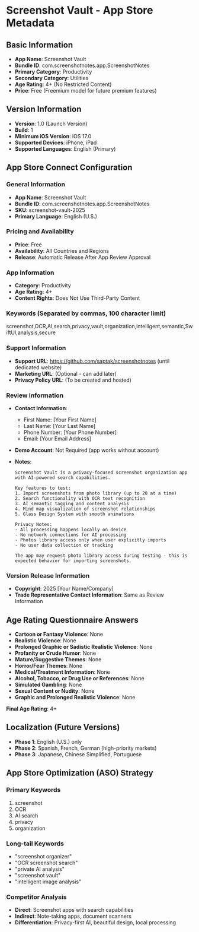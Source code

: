 # Screenshot Vault - App Store Metadata

## Basic Information
- **App Name**: Screenshot Vault
- **Bundle ID**: com.screenshotnotes.app.ScreenshotNotes
- **Primary Category**: Productivity
- **Secondary Category**: Utilities
- **Age Rating**: 4+ (No Restricted Content)
- **Price**: Free (Freemium model for future premium features)

## Version Information
- **Version**: 1.0 (Launch Version)
- **Build**: 1
- **Minimum iOS Version**: iOS 17.0
- **Supported Devices**: iPhone, iPad
- **Supported Languages**: English (Primary)

## App Store Connect Configuration

### General Information
- **App Name**: Screenshot Vault
- **Bundle ID**: com.screenshotnotes.app.ScreenshotNotes
- **SKU**: screenshot-vault-2025
- **Primary Language**: English (U.S.)

### Pricing and Availability
- **Price**: Free
- **Availability**: All Countries and Regions
- **Release**: Automatic Release After App Review Approval

### App Information
- **Category**: Productivity
- **Age Rating**: 4+
- **Content Rights**: Does Not Use Third-Party Content

### Keywords (Separated by commas, 100 character limit)
screenshot,OCR,AI,search,privacy,vault,organization,intelligent,semantic,SwiftUI,analysis,secure

### Support Information
- **Support URL**: https://github.com/saptak/screenshotnotes (until dedicated website)
- **Marketing URL**: (Optional - can add later)
- **Privacy Policy URL**: (To be created and hosted)

### Review Information
- **Contact Information**:
  - First Name: [Your First Name]
  - Last Name: [Your Last Name]
  - Phone Number: [Your Phone Number]
  - Email: [Your Email Address]

- **Demo Account**: Not Required (app works without account)
- **Notes**: 
  ```
  Screenshot Vault is a privacy-focused screenshot organization app with AI-powered search capabilities.
  
  Key features to test:
  1. Import screenshots from photo library (up to 20 at a time)
  2. Search functionality with OCR text recognition
  3. AI semantic tagging and content analysis
  4. Mind map visualization of screenshot relationships
  5. Glass Design System with smooth animations
  
  Privacy Notes:
  - All processing happens locally on device
  - No network connections for AI processing
  - Photos library access only when user explicitly imports
  - No user data collection or tracking
  
  The app may request photo library access during testing - this is expected behavior for importing screenshots.
  ```

### Version Release Information
- **Copyright**: 2025 [Your Name/Company]
- **Trade Representative Contact Information**: Same as Review Information

## Age Rating Questionnaire Answers
- **Cartoon or Fantasy Violence**: None
- **Realistic Violence**: None
- **Prolonged Graphic or Sadistic Realistic Violence**: None
- **Profanity or Crude Humor**: None
- **Mature/Suggestive Themes**: None
- **Horror/Fear Themes**: None
- **Medical/Treatment Information**: None
- **Alcohol, Tobacco, or Drug Use or References**: None
- **Simulated Gambling**: None
- **Sexual Content or Nudity**: None
- **Graphic and Prolonged Realistic Violence**: None

**Final Age Rating**: 4+

## Localization (Future Versions)
- **Phase 1**: English (U.S.) only
- **Phase 2**: Spanish, French, German (high-priority markets)
- **Phase 3**: Japanese, Chinese Simplified, Portuguese

## App Store Optimization (ASO) Strategy

### Primary Keywords
1. screenshot
2. OCR
3. AI search
4. privacy
5. organization

### Long-tail Keywords
- "screenshot organizer"
- "OCR screenshot search"
- "private AI analysis"
- "screenshot vault"
- "intelligent image analysis"

### Competitor Analysis
- **Direct**: Screenshot apps with search capabilities
- **Indirect**: Note-taking apps, document scanners
- **Differentiation**: Privacy-first AI, beautiful design, local processing